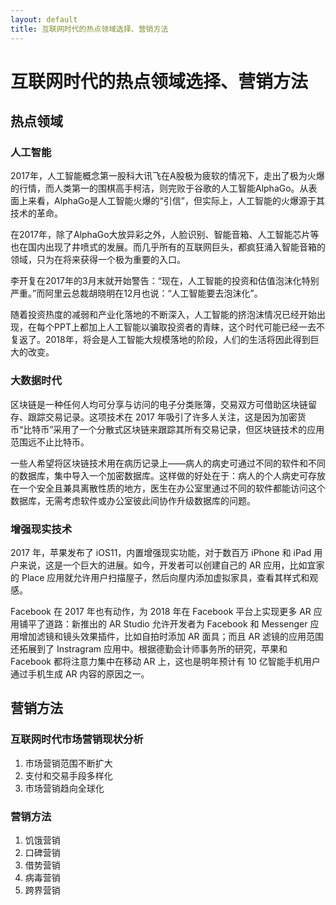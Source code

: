 ```yaml
---
layout: default
title: 互联网时代的热点领域选择、营销方法
---
```

# 互联网时代的热点领域选择、营销方法

## 热点领域
### 人工智能
2017年，人工智能概念第一股科大讯飞在A股极为疲软的情况下，走出了极为火爆的行情，而人类第一的围棋高手柯洁，则完败于谷歌的人工智能AlphaGo。从表面上来看，AlphaGo是人工智能火爆的“引信”，但实际上，人工智能的火爆源于其技术的革命。

在2017年，除了AlphaGo大放异彩之外，人脸识别、智能音箱、人工智能芯片等也在国内出现了井喷式的发展。而几乎所有的互联网巨头，都疯狂涌入智能音箱的领域，只为在将来获得一个极为重要的入口。

李开复在2017年的3月末就开始警告：“现在，人工智能的投资和估值泡沫化特别严重。”而阿里云总裁胡晓明在12月也说：“人工智能要去泡沫化”。

随着投资热度的减弱和产业化落地的不断深入，人工智能的挤泡沫情况已经开始出现，在每个PPT上都加上人工智能以骗取投资者的青睐，这个时代可能已经一去不复返了。2018年，将会是人工智能大规模落地的阶段，人们的生活将因此得到巨大的改变。

### 大数据时代
区块链是一种任何人均可分享与访问的电子分类账簿，交易双方可借助区块链留存、跟踪交易记录。这项技术在 2017 年吸引了许多人关注，这是因为加密货币“比特币”采用了一个分散式区块链来跟踪其所有交易记录，但区块链技术的应用范围远不止比特币。

一些人希望将区块链技术用在病历记录上——病人的病史可通过不同的软件和不同的数据库，集中导入一个加密数据库。这样做的好处在于：病人的个人病史可存放在一个安全且兼具离散性质的地方，医生在办公室里通过不同的软件都能访问这个数据库，无需考虑软件或办公室彼此间协作升级数据库的问题。

### 增强现实技术
2017 年，苹果发布了 iOS11，内置增强现实功能，对于数百万 iPhone 和 iPad 用户来说，这是一个巨大的进展。如今，开发者可以创建自己的 AR 应用，比如宜家的 Place 应用就允许用户扫描屋子，然后向屋内添加虚拟家具，查看其样式和观感。

Facebook 在 2017 年也有动作，为 2018 年在 Facebook 平台上实现更多 AR 应用铺平了道路：新推出的 AR Studio 允许开发者为 Facebook 和 Messenger 应用增加滤镜和镜头效果插件，比如自拍时添加 AR 面具；而且 AR 滤镜的应用范围还拓展到了 Instragram 应用中。根据德勤会计师事务所的研究，苹果和 Facebook 都将注意力集中在移动 AR 上，这也是明年预计有 10 亿智能手机用户通过手机生成 AR 内容的原因之一。

## 营销方法
### 互联网时代市场营销现状分析
1. 市场营销范围不断扩大
2. 支付和交易手段多样化
3. 市场营销趋向全球化

### 营销方法
1. 饥饿营销
2. 口碑营销
3. 借势营销
4. 病毒营销
5. 跨界营销



